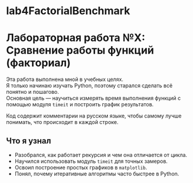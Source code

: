 # lab4FactorialBenchmark
# Лабораторная работа №X: Сравнение работы функций (факториал)

Эта работа выполнена мной в учебных целях.  
Я только начинаю изучать Python, поэтому старался сделать всё понятно и пошагово.  
Основная цель — научиться измерять время выполнения функций с помощью модуля `timeit`
и построить график результатов.

Код содержит комментарии на русском языке, чтобы самому лучше понимать,
что происходит в каждой строке.



## Что я узнал
- Разобрался, как работает рекурсия и чем она отличается от цикла.
- Научился использовать модуль `timeit` для точных замеров.
- Освоил построение простых графиков в `matplotlib`.
- Понял, почему итеративные алгоритмы часто быстрее в Python.
